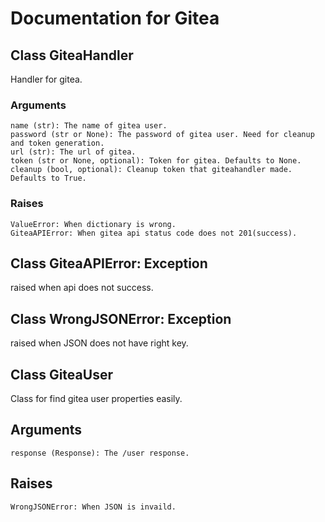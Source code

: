 # Documentation for Gitea

## Class GiteaHandler

Handler for gitea.

### Arguments

    name (str): The name of gitea user.  
    password (str or None): The password of gitea user. Need for cleanup and token generation.  
    url (str): The url of gitea.  
    token (str or None, optional): Token for gitea. Defaults to None.  
    cleanup (bool, optional): Cleanup token that giteahandler made. Defaults to True.  

### Raises

    ValueError: When dictionary is wrong. 
    GiteaAPIError: When gitea api status code does not 201(success).

## Class GiteaAPIError: Exception

raised when api does not success.

## Class WrongJSONError: Exception

raised when JSON does not have right key.

## Class GiteaUser

Class for find gitea user properties easily.

## Arguments

    response (Response): The /user response.

## Raises

    WrongJSONError: When JSON is invaild.
